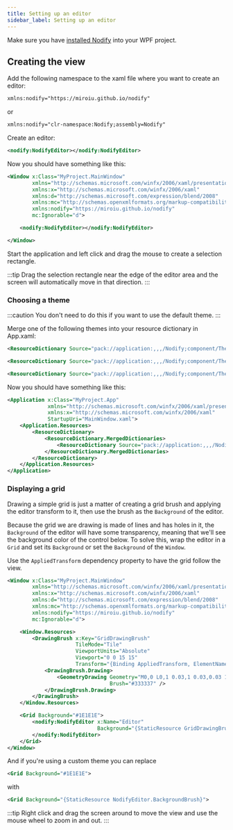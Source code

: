 ```yaml
---
title: Setting up an editor
sidebar_label: Setting up an editor
---
```


Make sure you have [installed Nodify](/docs/getting-started/installation) into your WPF project.

## Creating the view

Add the following namespace to the xaml file where you want to create an editor:

```xml
xmlns:nodify="https://miroiu.github.io/nodify"
```

or

```xml
xmlns:nodify="clr-namespace:Nodify;assembly=Nodify"
```

Create an editor:

```xml
<nodify:NodifyEditor></nodify:NodifyEditor>
```

Now you should have something like this:

```xml
<Window x:Class="MyProject.MainWindow"
        xmlns="http://schemas.microsoft.com/winfx/2006/xaml/presentation"
        xmlns:x="http://schemas.microsoft.com/winfx/2006/xaml"
        xmlns:d="http://schemas.microsoft.com/expression/blend/2008"
        xmlns:mc="http://schemas.openxmlformats.org/markup-compatibility/2006"
        xmlns:nodify="https://miroiu.github.io/nodify"
        mc:Ignorable="d">

    <nodify:NodifyEditor></nodify:NodifyEditor>

</Window>
```

Start the application and left click and drag the mouse to create a selection rectangle.

:::tip
Drag the selection rectangle near the edge of the editor area and the screen will automatically move in that direction.
:::

### Choosing a theme

:::caution
You don't need to do this if you want to use the default theme.
:::

Merge one of the following themes into your resource dictionary in App.xaml:

```xml title="Dark theme (enabled by default)"
<ResourceDictionary Source="pack://application:,,,/Nodify;component/Themes/Dark.xaml" />
```

```xml title="Light theme"
<ResourceDictionary Source="pack://application:,,,/Nodify;component/Themes/Light.xaml" />
```

```xml title="Nodify theme"
<ResourceDictionary Source="pack://application:,,,/Nodify;component/Themes/Nodify.xaml" />
```

Now you should have something like this:

```xml
<Application x:Class="MyProject.App"
             xmlns="http://schemas.microsoft.com/winfx/2006/xaml/presentation"
             xmlns:x="http://schemas.microsoft.com/winfx/2006/xaml"
             StartupUri="MainWindow.xaml">
    <Application.Resources>
        <ResourceDictionary>
            <ResourceDictionary.MergedDictionaries>
                <ResourceDictionary Source="pack://application:,,,/Nodify;component/Themes/Dark.xaml" />
            </ResourceDictionary.MergedDictionaries>
        </ResourceDictionary>
    </Application.Resources>
</Application>
```

### Displaying a grid

Drawing a simple grid is just a matter of creating a grid brush and applying the editor transform to it, then use the brush as the `Background` of the editor.

Because the grid we are drawing is made of lines and has holes in it, the `Background` of the editor will have some transparency, meaning that we'll see the background color of the control below. To solve this, wrap the editor in a `Grid` and set its `Background` or set the `Background` of the `Window`.

Use the `AppliedTransform` dependency property to have the grid follow the view.

```xml
<Window x:Class="MyProject.MainWindow"
        xmlns="http://schemas.microsoft.com/winfx/2006/xaml/presentation"
        xmlns:x="http://schemas.microsoft.com/winfx/2006/xaml"
        xmlns:d="http://schemas.microsoft.com/expression/blend/2008"
        xmlns:mc="http://schemas.openxmlformats.org/markup-compatibility/2006"
        xmlns:nodify="https://miroiu.github.io/nodify"
        mc:Ignorable="d">

    <Window.Resources>
        <DrawingBrush x:Key="GridDrawingBrush"
                      TileMode="Tile"
                      ViewportUnits="Absolute"
                      Viewport="0 0 15 15"
                      Transform="{Binding AppliedTransform, ElementName=Editor}">
            <DrawingBrush.Drawing>
                <GeometryDrawing Geometry="M0,0 L0,1 0.03,1 0.03,0.03 1,0.03 1,0 Z"
                                 Brush="#333337" />
            </DrawingBrush.Drawing>
        </DrawingBrush>
    </Window.Resources>

    <Grid Background="#1E1E1E">
        <nodify:NodifyEditor x:Name="Editor"
                             Background="{StaticResource GridDrawingBrush}">
        </nodify:NodifyEditor>
    </Grid>
</Window>
```

And if you're using a custom theme you can replace

```xml
<Grid Background="#1E1E1E">
```

with

```xml
<Grid Background="{StaticResource NodifyEditor.BackgroundBrush}">
```

:::tip
Right click and drag the screen around to move the view and use the mouse wheel to zoom in and out.
:::
